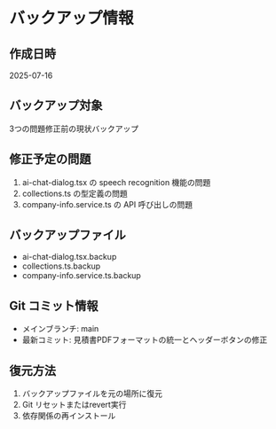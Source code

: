# バックアップ情報

## 作成日時
2025-07-16

## バックアップ対象
3つの問題修正前の現状バックアップ

## 修正予定の問題
1. ai-chat-dialog.tsx の speech recognition 機能の問題
2. collections.ts の型定義の問題
3. company-info.service.ts の API 呼び出しの問題

## バックアップファイル
- ai-chat-dialog.tsx.backup
- collections.ts.backup
- company-info.service.ts.backup

## Git コミット情報
- メインブランチ: main
- 最新コミット: 見積書PDFフォーマットの統一とヘッダーボタンの修正

## 復元方法
1. バックアップファイルを元の場所に復元
2. Git リセットまたはrevert実行
3. 依存関係の再インストール